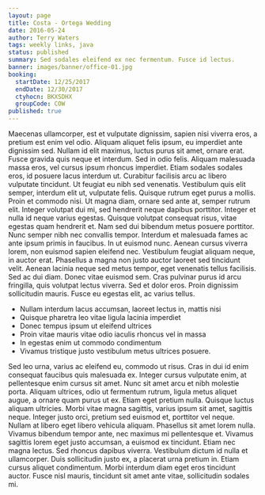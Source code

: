 ```yaml
---
layout: page
title: Costa - Ortega Wedding
date: 2016-05-24
author: Terry Waters
tags: weekly links, java
status: published
summary: Sed sodales eleifend ex nec fermentum. Fusce id lectus.
banner: images/banner/office-01.jpg
booking:
  startDate: 12/25/2017
  endDate: 12/30/2017
  ctyhocn: BKXSDHX
  groupCode: COW
published: true
---
```

Maecenas ullamcorper, est et vulputate dignissim, sapien nisi viverra eros, a pretium est enim vel odio. Aliquam aliquet felis ipsum, eu imperdiet ante dignissim sed. Nullam id elit maximus, luctus purus sit amet, ornare erat. Fusce gravida quis neque et interdum. Sed in odio felis. Aliquam malesuada massa eros, vel cursus ipsum rhoncus imperdiet. Etiam sodales sodales eros, id posuere lacus interdum ut. Curabitur facilisis arcu ac libero vulputate tincidunt. Ut feugiat eu nibh sed venenatis. Vestibulum quis elit semper, interdum elit ut, vulputate felis. Quisque rutrum eget purus a mollis. Proin et commodo nisi. Ut magna diam, ornare sed ante at, semper rutrum elit. Integer volutpat dui mi, sed hendrerit neque dapibus porttitor. Integer et nulla id neque varius egestas. Quisque volutpat consequat risus, vitae egestas quam hendrerit et.
Nam sed dui bibendum metus posuere porttitor. Nunc semper nibh nec convallis tempor. Interdum et malesuada fames ac ante ipsum primis in faucibus. In ut euismod nunc. Aenean cursus viverra lorem, non euismod sapien eleifend nec. Vestibulum feugiat aliquam neque, in auctor erat. Phasellus a magna non justo auctor laoreet sed tincidunt velit. Aenean lacinia neque sed metus tempor, eget venenatis tellus facilisis. Sed ac dui diam. Donec vitae euismod sem. Cras pulvinar purus id arcu fringilla, quis volutpat lectus viverra. Sed et dolor eros. Proin dignissim sollicitudin mauris. Fusce eu egestas elit, ac varius tellus.

* Nullam interdum lacus accumsan, laoreet lectus in, mattis nisi
* Quisque pharetra leo vitae ligula lacinia imperdiet
* Donec tempus ipsum ut eleifend ultrices
* Proin vitae mauris vitae odio iaculis rhoncus vel in massa
* In egestas enim ut commodo condimentum
* Vivamus tristique justo vestibulum metus ultrices posuere.

Sed leo urna, varius ac eleifend eu, commodo ut risus. Cras in dui id enim consequat faucibus quis malesuada ex. Integer cursus vulputate enim, at pellentesque enim cursus sit amet. Nunc sit amet arcu et nibh molestie porta. Aliquam ultrices, odio ut fermentum rutrum, ligula metus aliquet augue, a ornare quam purus ut ex. Etiam eget pretium nulla. Quisque luctus aliquam ultricies. Morbi vitae magna sagittis, varius ipsum sit amet, sagittis neque. Integer justo orci, pretium sed euismod et, porttitor vel neque. Nullam at libero eget libero vehicula aliquam. Phasellus sit amet lorem nulla.
Vivamus bibendum tempor ante, nec maximus mi pellentesque et. Vivamus sagittis lorem eget justo accumsan, a euismod ex tincidunt. Etiam nec magna lectus. Sed rhoncus dapibus viverra. Vestibulum dictum id nulla et ullamcorper. Duis sollicitudin justo ex, a placerat urna pretium in. Etiam cursus aliquet condimentum. Morbi interdum diam eget eros tincidunt auctor. Fusce nisl mauris, tincidunt sit amet ante vitae, sollicitudin sodales mi.
